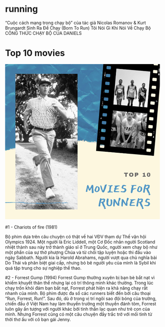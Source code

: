 # running
“Cuộc cách mạng trong chạy bộ” của tác giả Nicolas Romanov & Kurt Brungardt
Sinh Ra Để Chạy (Born To Run) 
Tôi Nói Gì Khi Nói Về Chạy Bộ 
CÔNG THỨC CHẠY BỘ CỦA DANIELS


# Top 10 movies 
![Top 10 movies](https://raw.githubusercontent.com/ndlong78/running/master/1.png)

#1 - Chariots of fire (1981)

Bộ phim dựa trên câu chuyện có thật về hai VĐV tham dự Thế vận hội Olympics 1924. Một người là Eric Liddell, một Cơ Đốc nhân người Scotland nhiệt thành sau này trở thành giáo sĩ ở Trung Quốc, người xem chạy bộ như một phần của sự thờ phượng Chúa và từ chối tập luyện hoặc thi đấu vào ngày Sabbath. Người kia là Harold Abrahams, người vượt qua chủ nghĩa bài Do Thái và phân biệt giai cấp, nhưng bỏ bê người yêu của mình là Sybil khi quá tập trung cho sự nghiệp thể thao.

#2 - Forrest Gump (1994)
Forrest Gump thường xuyên bị bạn bè bắt nạt vì khiếm khuyết thân thể nhưng lại có trí thông minh khác thường. Trong lúc chạy trốn khỏi đám bạn bắt nạt, Forrest phát hiện ra khả năng chạy rất nhanh của mình. Bộ phim được đa số các runners biết đến bởi câu thoại “Run, Forrest, Run!”. Sau đó, dù ở trong vị trí ngôi sao đội bóng của trường, chiến đấu ở Việt Nam hay làm thuyền trưởng một thuyền đánh tôm, Forrest luôn gây ấn tượng với người khác bởi tinh thần lạc quan như trẻ con của mình. Nhưng Forrest cũng có một câu chuyện đầy trắc trở với mối tình từ thời thơ ấu với cô bạn gái Jenny.
